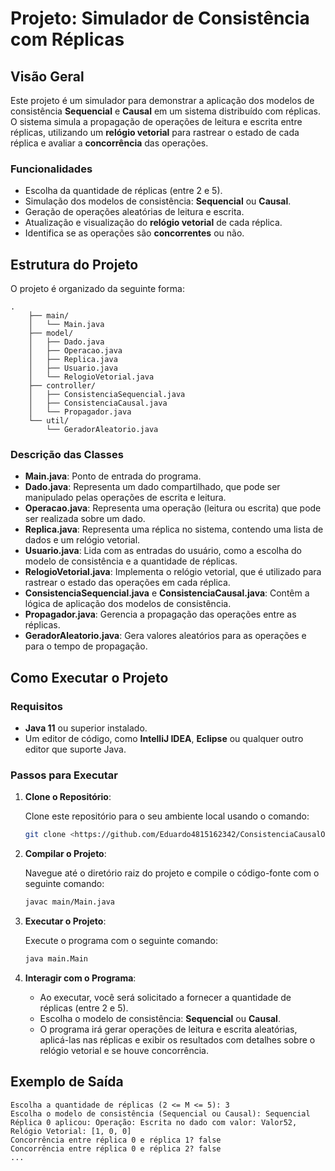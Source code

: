 # Projeto: Simulador de Consistência com Réplicas

## Visão Geral
Este projeto é um simulador para demonstrar a aplicação dos modelos de consistência **Sequencial** e **Causal** em um sistema distribuído com réplicas. O sistema simula a propagação de operações de leitura e escrita entre réplicas, utilizando um **relógio vetorial** para rastrear o estado de cada réplica e avaliar a **concorrência** das operações.

### Funcionalidades
- Escolha da quantidade de réplicas (entre 2 e 5).
- Simulação dos modelos de consistência: **Sequencial** ou **Causal**.
- Geração de operações aleatórias de leitura e escrita.
- Atualização e visualização do **relógio vetorial** de cada réplica.
- Identifica se as operações são **concorrentes** ou não.

## Estrutura do Projeto
O projeto é organizado da seguinte forma:

```
.
    ├── main/
    │   └── Main.java
    ├── model/
    │   ├── Dado.java
    │   ├── Operacao.java
    │   ├── Replica.java
    │   ├── Usuario.java
    │   └── RelogioVetorial.java
    ├── controller/
    │   ├── ConsistenciaSequencial.java
    │   ├── ConsistenciaCausal.java
    │   └── Propagador.java
    └── util/
        └── GeradorAleatorio.java
```

### Descrição das Classes
- **Main.java**: Ponto de entrada do programa.
- **Dado.java**: Representa um dado compartilhado, que pode ser manipulado pelas operações de escrita e leitura.
- **Operacao.java**: Representa uma operação (leitura ou escrita) que pode ser realizada sobre um dado.
- **Replica.java**: Representa uma réplica no sistema, contendo uma lista de dados e um relógio vetorial.
- **Usuario.java**: Lida com as entradas do usuário, como a escolha do modelo de consistência e a quantidade de réplicas.
- **RelogioVetorial.java**: Implementa o relógio vetorial, que é utilizado para rastrear o estado das operações em cada réplica.
- **ConsistenciaSequencial.java** e **ConsistenciaCausal.java**: Contêm a lógica de aplicação dos modelos de consistência.
- **Propagador.java**: Gerencia a propagação das operações entre as réplicas.
- **GeradorAleatorio.java**: Gera valores aleatórios para as operações e para o tempo de propagação.

## Como Executar o Projeto

### Requisitos
- **Java 11** ou superior instalado.
- Um editor de código, como **IntelliJ IDEA**, **Eclipse** ou qualquer outro editor que suporte Java.

### Passos para Executar
1. **Clone o Repositório**:
   
   Clone este repositório para o seu ambiente local usando o comando:
   ```sh
   git clone <https://github.com/Eduardo4815162342/ConsistenciaCausalOuSequencial>
   ```

2. **Compilar o Projeto**:
   
   Navegue até o diretório raiz do projeto e compile o código-fonte com o seguinte comando:
   ```sh
   javac main/Main.java
   ```

3. **Executar o Projeto**:
   
   Execute o programa com o seguinte comando:
   ```sh
   java main.Main
   ```

4. **Interagir com o Programa**:
   
   - Ao executar, você será solicitado a fornecer a quantidade de réplicas (entre 2 e 5).
   - Escolha o modelo de consistência: **Sequencial** ou **Causal**.
   - O programa irá gerar operações de leitura e escrita aleatórias, aplicá-las nas réplicas e exibir os resultados com detalhes sobre o relógio vetorial e se houve concorrência.

## Exemplo de Saída

```
Escolha a quantidade de réplicas (2 <= M <= 5): 3
Escolha o modelo de consistência (Sequencial ou Causal): Sequencial
Réplica 0 aplicou: Operação: Escrita no dado com valor: Valor52, Relógio Vetorial: [1, 0, 0]
Concorrência entre réplica 0 e réplica 1? false
Concorrência entre réplica 0 e réplica 2? false
...
